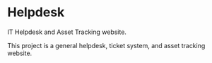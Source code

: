# Helpdesk
IT Helpdesk and Asset Tracking website.

This project is a general helpdesk, ticket system, and asset tracking website. 
